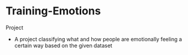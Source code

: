 # Training-Emotions
Project

- A project classifying what and how people are emotionally feeling a certain way based on the given dataset
